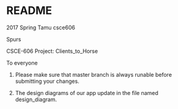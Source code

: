 # README

2017 Spring Tamu csce606

Spurs

CSCE-606 Project: Clients_to_Horse

To everyone

1. Please make sure that master branch is always runable before submitting your changes.

2. The design diagrams of our app update in the file named design_diagram.